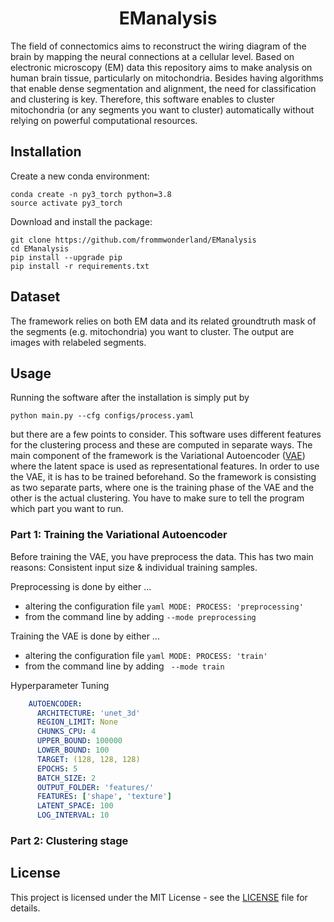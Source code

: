 <h1 align="center">
  <b>EManalysis</b><br>
</h1>

The field of connectomics aims to reconstruct the wiring diagram of the brain by mapping the neural connections at a cellular level. Based on electronic microscopy (EM) data this repository aims to make analysis on human brain tissue, particularly on mitochondria. Besides having algorithms that enable dense segmentation and alignment, the need for classification and clustering is key. Therefore, this software enables to cluster mitochondria (or any segments you want to cluster) automatically without relying on powerful computational resources.

## Installation
Create a new conda environment:
```
conda create -n py3_torch python=3.8
source activate py3_torch
```

Download and install the package:
```
git clone https://github.com/frommwonderland/EManalysis
cd EManalysis
pip install --upgrade pip
pip install -r requirements.txt
```

## Dataset
The framework relies on both EM data and its related groundtruth mask of the segments (e.g. mitochondria) you want to cluster. The output are images with relabeled segments.

## Usage
Running the software after the installation is simply put by
```
python main.py --cfg configs/process.yaml
```
but there are a few points to consider. This software uses different features for the clustering process and these are computed in separate ways. The main component of the framework is the Variational Autoencoder ([VAE](https://github.com/AntixK/PyTorch-VAE)) where the latent space is used as representational features. In order to use the VAE, it is has to be trained beforehand. So the framework is consisting as two separate parts, where one is the training phase of the VAE and the other is the actual clustering. You have to make sure to tell the program which part you want to run.

### Part 1: Training the Variational Autoencoder
Before training the VAE, you have preprocess the data. This has two main reasons: Consistent input size & individual training samples.

Preprocessing is done by either ...
- altering the configuration file ``` yaml
                                      MODE:
                                        PROCESS: 'preprocessing'
                                  ```
- from the command line by adding ``` --mode preprocessing ```

Training the VAE is done by either ...
- altering the configuration file ``` yaml
                                      MODE:
                                        PROCESS: 'train'
                                  ```
- from the command line by adding ``` --mode train```

Hyperparameter Tuning
``` yaml
    AUTOENCODER:
      ARCHITECTURE: 'unet_3d'
      REGION_LIMIT: None
      CHUNKS_CPU: 4
      UPPER_BOUND: 100000
      LOWER_BOUND: 100
      TARGET: (128, 128, 128)
      EPOCHS: 5
      BATCH_SIZE: 2
      OUTPUT_FOLDER: 'features/'
      FEATURES: ['shape', 'texture']
      LATENT_SPACE: 100
      LOG_INTERVAL: 10
```

### Part 2: Clustering stage


## License
This project is licensed under the MIT License - see the [LICENSE](https://github.com/frommwonderland/EManalysis/blob/main/LICENSE) file for details.
